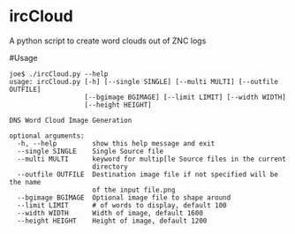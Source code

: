 # ircCloud
A python script to create word clouds out of ZNC logs

#Usage


    joe$ ./ircCloud.py --help 
    usage: ircCloud.py [-h] [--single SINGLE] [--multi MULTI] [--outfile OUTFILE]
                       [--bgimage BGIMAGE] [--limit LIMIT] [--width WIDTH]
                       [--height HEIGHT]
    
    DNS Word Cloud Image Generation
    
    optional arguments:
      -h, --help         show this help message and exit
      --single SINGLE    Single Source file
      --multi MULTI      keyword for multip[le Source files in the current
                         directory
      --outfile OUTFILE  Destination image file if not specified will be the name
                         of the input file.png
      --bgimage BGIMAGE  Optional image file to shape around
      --limit LIMIT      # of words to display, default 100
      --width WIDTH      Width of image, default 1600
      --height HEIGHT    Height of image, default 1200



